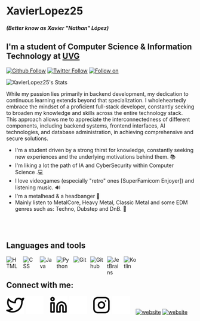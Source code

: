 # XavierLopez25
##### (Better know as Xavier "Nathan" López)
##
##
## I'm a student of Computer Science & Information Technology at [UVG](https://www.uvg.edu.gt/)
[![Github Follow](https://img.shields.io/github/followers/XavierLopez25?label=Follow&color=C9C9C9&style=for-the-badge&logo=github)](https://github.com/XavierLopez25)
[![Twitter Follow](https://img.shields.io/twitter/follow/XLopezN8?color=1DA1F2&logo=twitter&style=for-the-badge)](https://twitter.com/intent/follow?original_referer=https%3A%2F%2Fgithub.com%2FcodeSTACKr&screen_name=XLopezN8)
[![Follow on ](https://img.shields.io/badge/Follow%20on%20Instagram-%40nathan_nugget-orange)](https://www.instagram.com/nathan_nugget/)

![XavierLopez25's Stats](https://github-readme-stats.vercel.app/api?username=XavierLopez25&theme=react&show_icons=true&hide_border=true&count_private=true)

While my passion lies primarily in backend development, my dedication to continuous learning extends beyond that specialization. I wholeheartedly embrace the mindset of a proficient full-stack developer, constantly seeking to broaden my knowledge and skills across the entire technology stack. This approach allows me to appreciate the interconnectedness of different components, including backend systems, frontend interfaces, AI technologies, and database administration, in achieving comprehensive and secure solutions.

- I'm a student driven by a strong thirst for knowledge, constantly seeking new experiences and the underlying motivations behind them. 📚
- I'm liking a lot the path of IA and CyberSecurity within Computer Science .💻
- I love videogames (especially "retro" ones [SuperFamicom Enjoyer]) and listening music. 🔊
- I'm a metalhead & a headbanger 🎸
- Mainly listen to MetalCore, Heavy Metal, Classic Metal and some EDM genres such as: Techno, Dubstep and DnB. 🎵

<br />
<br />

## Languages and tools

[<img align="left" alt="HTML" width="35px" src="https://cdn.jsdelivr.net/gh/devicons/devicon/icons/html5/html5-plain.svg" style="padding-right:10px;" />]()

[<img align="left" alt="CSS" width="35px" src="https://cdn.jsdelivr.net/gh/devicons/devicon/icons/css3/css3-plain.svg" style="padding-right:10px;" />]()

[<img align="left" alt="Java" width="35px" src="https://cdn.jsdelivr.net/gh/devicons/devicon/icons/java/java-original.svg" style="padding-right:10px;" />]()

[<img align="left" alt="Python" width="35px" src="https://cdn.jsdelivr.net/gh/devicons/devicon/icons/python/python-original.svg" style="padding-right:10px;" />]()

[<img align="left" alt="Git" width="35px" src="https://cdn.jsdelivr.net/gh/devicons/devicon/icons/git/git-original.svg" style="padding-right:10px;" />]()

[<img align="left" alt="Github" width="35px" src="https://cdn.jsdelivr.net/gh/devicons/devicon/icons/github/github-original.svg" style="padding-right:10px;" />]()

[<img align="left" alt="JetBrains" width="35px" src="https://cdn.jsdelivr.net/gh/devicons/devicon/icons/jetbrains/jetbrains-original.svg" style="padding-right:10px;" />]()

[<img align="left" alt="Kotlin" width="35px" src="https://cdn.jsdelivr.net/gh/devicons/devicon@v2.15.1/devicon.min.css" style="padding-right:10px;" />]()


<br />
<br />

## Connect with me:

[![website](./img/twitter-light.svg)](https://twitter.com/XLopezN8#gh-light-mode-only)
[![website](./img/twitter-dark.svg)](https://twitter.com/XLopezN8#gh-dark-mode-only)
&nbsp;&nbsp;
[![website](./img/linkedin-light.svg)](https://www.linkedin.com/in/aroldo-xavier-l%C3%B3pez-osoy-8a2863283//#gh-light-mode-only)
[![website](./img/linkedin-dark.svg)](https://www.linkedin.com/in/mark-alexander-albrand-mendoza/#gh-dark-mode-only)
&nbsp;&nbsp;
[![website](./img/instagram-light.svg)](https://www.instagram.com/nathan_nugget/#gh-light-mode-only)
[![website](./img/instagram-dark.svg)](https://www.instagram.com/nathan_nugget/#gh-dark-mode-only)
&nbsp;&nbsp;
[![website](./img/Kotlin_Icon.svg)](https://www.instagram.com/nathan_nugget/#gh-light-mode-only)
[![website](./img/Kotlin_Icon.svg)](https://www.instagram.com/nathan_nugget/#gh-dark-mode-only)